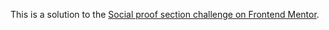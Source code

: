 This is a solution to the [Social proof section challenge on Frontend Mentor](https://www.frontendmentor.io/challenges/social-proof-section-6e0qTv_bA).